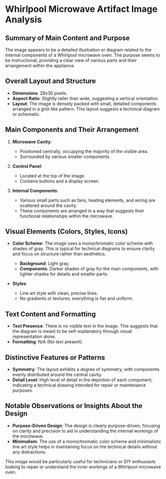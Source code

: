 # Whirlpool Microwave Artifact Image Analysis

## Summary of Main Content and Purpose
The image appears to be a detailed illustration or diagram related to the internal components of a Whirlpool microwave oven. The purpose seems to be instructional, providing a clear view of various parts and their arrangement within the appliance.

## Overall Layout and Structure
- **Dimensions**: 29x30 pixels.
- **Aspect Ratio**: Slightly taller than wide, suggesting a vertical orientation.
- **Layout**: The image is densely packed with small, detailed components arranged in a grid-like pattern. This layout suggests a technical diagram or schematic.

## Main Components and Their Arrangement
1. **Microwave Cavity**:
   - Positioned centrally, occupying the majority of the visible area.
   - Surrounded by various smaller components.

2. **Control Panel**:
   - Located at the top of the image.
   - Contains buttons and a display screen.

3. **Internal Components**:
   - Various small parts such as fans, heating elements, and wiring are scattered around the cavity.
   - These components are arranged in a way that suggests their functional relationships within the microwave.

## Visual Elements (Colors, Styles, Icons)
- **Color Scheme**: The image uses a monochromatic color scheme with shades of gray. This is typical for technical diagrams to ensure clarity and focus on structure rather than aesthetics.
  - **Background**: Light gray.
  - **Components**: Darker shades of gray for the main components, with lighter shades for details and smaller parts.

- **Styles**:
  - Line art style with clean, precise lines.
  - No gradients or textures; everything is flat and uniform.

## Text Content and Formatting
- **Text Presence**: There is no visible text in the image. This suggests that the diagram is meant to be self-explanatory through visual representation alone.
- **Formatting**: N/A (No text present).

## Distinctive Features or Patterns
- **Symmetry**: The layout exhibits a degree of symmetry, with components evenly distributed around the central cavity.
- **Detail Level**: High level of detail in the depiction of each component, indicating a technical drawing intended for repair or maintenance purposes.

## Notable Observations or Insights About the Design
- **Purpose-Driven Design**: The design is clearly purpose-driven, focusing on clarity and precision to aid in understanding the internal workings of the microwave.
- **Minimalism**: The use of a monochromatic color scheme and minimalistic line art style helps in maintaining focus on the technical details without any distractions.

This image would be particularly useful for technicians or DIY enthusiasts looking to repair or understand the inner workings of a Whirlpool microwave oven.